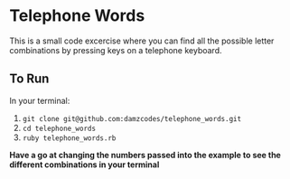 # Telephone Words

This is a small code excercise where you can find all the possible letter combinations by pressing keys on a telephone keyboard.

## To Run
In your terminal:
1. `git clone git@github.com:damzcodes/telephone_words.git`
2. `cd telephone_words`
3. `ruby telephone_words.rb`

__Have a go at changing the numbers passed into the example to see the different combinations in your terminal__
